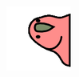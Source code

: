 <img src="https://raw.githubusercontent.com/jmhobbs/cultofthepartyparrot.com/master/parrots/hd/sidewaysparrot.gif" alt="Sideways Parrot" />